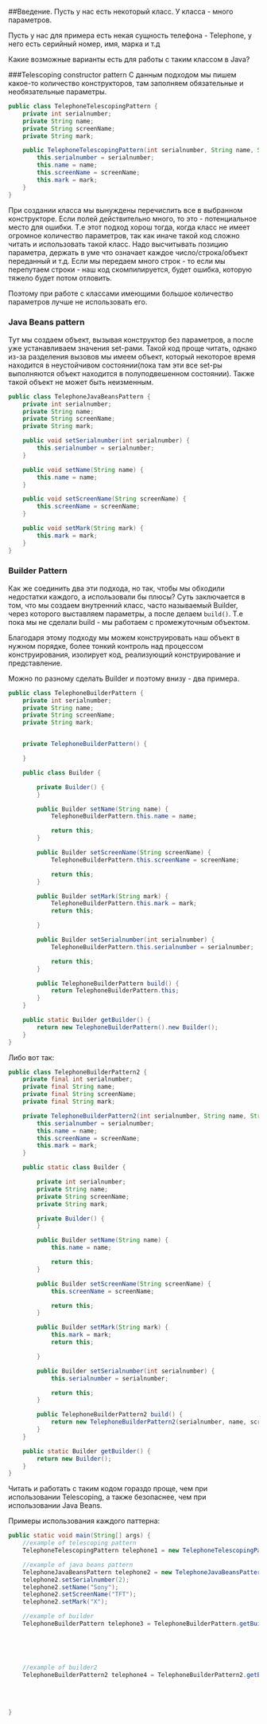 ##Введение.
Пусть у нас есть некоторый класс. У класса - много параметров.

Пусть у нас для примера есть некая сущность телефона - Telephone, у него есть серийный номер, имя, марка и т.д

Какие возможные варианты есть для работы с таким классом в Java?

###Telescoping constructor pattern
С данным подходом мы пишем какое-то количество конструкторов, там заполняем обязательные и необязательные параметры.
```java
public class TelephoneTelescopingPattern {
    private int serialnumber;
    private String name;
    private String screenName;
    private String mark;

    public TelephoneTelescopingPattern(int serialnumber, String name, String screenName, String mark) {
        this.serialnumber = serialnumber;
        this.name = name;
        this.screenName = screenName;
        this.mark = mark;
    }
}
```

При создании класса мы вынуждены перечислить все в выбранном конструкторе. Если полей действительно много, то это - потенциальное место для ошибки.
Т.е этот подход хорош тогда, когда класс не имеет огромное количество параметров, так как иначе такой код сложно читать и использовать такой класс. Надо высчитывать позицию параметра, держать в уме что означает каждое число/строка/объект переданный и т.д. Если мы передаем много строк - то если мы перепутаем строки - наш код скомпилируется, будет ошибка, которую тяжело будет потом отловить.

Поэтому при работе с классами имеющими большое количество параметров лучше не использовать его.

### Java Beans pattern
Тут мы создаем объект, вызывая конструктор без параметров, а после уже устанавливаем значения set-рами.
Такой код проще читать, однако из-за разделения вызовов мы имеем объект, который некоторое время находится в неустойчивом состоянии(пока там эти все set-ры выполняются объект находится в полуподвешенном состоянии).
Также такой объект не может быть неизменным.

```java
public class TelephoneJavaBeansPattern {
    private int serialnumber;
    private String name;
    private String screenName;
    private String mark;

    public void setSerialnumber(int serialnumber) {
        this.serialnumber = serialnumber;
    }

    public void setName(String name) {
        this.name = name;
    }

    public void setScreenName(String screenName) {
        this.screenName = screenName;
    }

    public void setMark(String mark) {
        this.mark = mark;
    }
}
```

### Builder Pattern
Как же соединить два эти подхода, но так, чтобы мы обходили недостатки каждого, а использовали бы плюсы?
Суть заключается в том, что мы создаем внутренний класс, часто называемый Builder, через которого выставляем параметры, а после делаем `build()`. Т.е пока мы не сделали build - мы работаем с промежуточным объектом.

Благодаря этому подходу мы можем конструировать наш объект в нужном порядке, более тонкий контроль над процессом конструирования, изолирует код, реализующий конструирование и представление.

Можно по разному сделать Builder и поэтому внизу - два примера.

```java
public class TelephoneBuilderPattern {
    private int serialnumber;
    private String name;
    private String screenName;
    private String mark;


    private TelephoneBuilderPattern() {

    }

    public class Builder {

        private Builder() {
        }

        public Builder setName(String name) {
            TelephoneBuilderPattern.this.name = name;

            return this;
        }

        public Builder setScreenName(String screenName) {
            TelephoneBuilderPattern.this.screenName = screenName;

            return this;
        }

        public Builder setMark(String mark) {
            TelephoneBuilderPattern.this.mark = mark;
            return this;

        }

        public Builder setSerialnumber(int serialnumber) {
            TelephoneBuilderPattern.this.serialnumber = serialnumber;

            return this;
        }

        public TelephoneBuilderPattern build() {
            return TelephoneBuilderPattern.this;
        }
    }

    public static Builder getBuilder() {
        return new TelephoneBuilderPattern().new Builder();
    }
}
```
Либо вот так:
```java
public class TelephoneBuilderPattern2 {
    private final int serialnumber;
    private final String name;
    private final String screenName;
    private final String mark;

    private TelephoneBuilderPattern2(int serialnumber, String name, String screenName, String mark) {
        this.serialnumber = serialnumber;
        this.name = name;
        this.screenName = screenName;
        this.mark = mark;
    }

    public static class Builder {

        private int serialnumber;
        private String name;
        private String screenName;
        private String mark;

        private Builder() {
        }

        public Builder setName(String name) {
            this.name = name;

            return this;
        }

        public Builder setScreenName(String screenName) {
            this.screenName = screenName;

            return this;
        }

        public Builder setMark(String mark) {
            this.mark = mark;
            return this;

        }

        public Builder setSerialnumber(int serialnumber) {
            this.serialnumber = serialnumber;

            return this;
        }

        public TelephoneBuilderPattern2 build() {
            return new TelephoneBuilderPattern2(serialnumber, name, screenName, mark);
        }
    }

    public static Builder getBuilder() {
        return new Builder();
    }
}
```

Читать и работать с таким кодом гораздо проще, чем при использовании Telescoping, а также безопаснее, чем при использовании Java Beans.

Примеры использования каждого паттерна:
```java
public static void main(String[] args) {
    //example of telescoping pattern
    TelephoneTelescopingPattern telephone1 = new TelephoneTelescopingPattern(1, "Sony", "TFT", "X");

    //example of java beans pattern
    TelephoneJavaBeansPattern telephone2 = new TelephoneJavaBeansPattern();
    telephone2.setSerialnumber(2);
    telephone2.setName("Sony");
    telephone2.setScreenName("TFT");
    telephone2.setMark("X");

    //example of builder
    TelephoneBuilderPattern telephone3 = TelephoneBuilderPattern.getBuilder().setName("Sony")
                                                                             .setSerialnumber(3)
                                                                             .setMark("X")
                                                                             .setScreenName("TFT")
                                                                             .build();

    //example of builder2
    TelephoneBuilderPattern2 telephone4 = TelephoneBuilderPattern2.getBuilder().setMark("X")
                                                                               .setName("Sony")
                                                                               .setScreenName("TFT")
                                                                               .setSerialnumber(4)
                                                                               .build();
}
```
